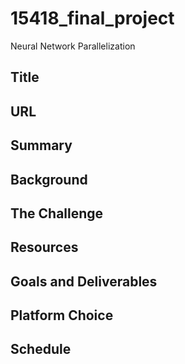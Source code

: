 # 15418_final_project
Neural Network Parallelization

## Title

## URL

## Summary

## Background

## The Challenge

## Resources

## Goals and Deliverables

## Platform Choice

## Schedule
